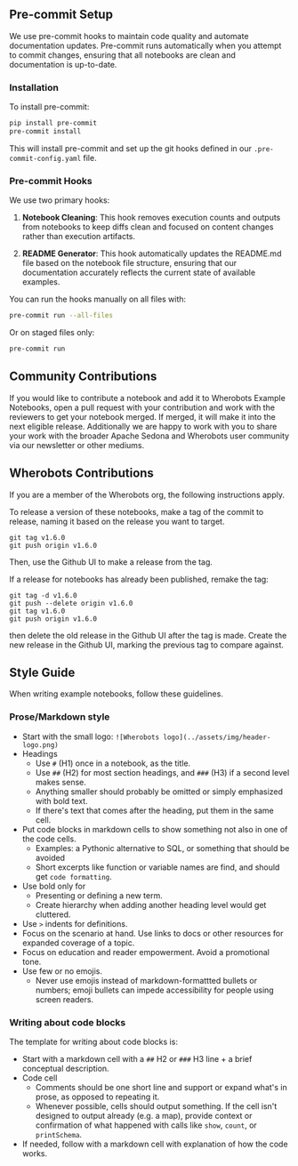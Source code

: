 ## Pre-commit Setup

We use pre-commit hooks to maintain code quality and automate documentation updates. Pre-commit runs automatically when you attempt to commit changes, ensuring that all notebooks are clean and documentation is up-to-date.

### Installation

To install pre-commit:

```bash
pip install pre-commit
pre-commit install
```

This will install pre-commit and set up the git hooks defined in our `.pre-commit-config.yaml` file.

### Pre-commit Hooks

We use two primary hooks:

1. **Notebook Cleaning**: This hook removes execution counts and outputs from notebooks to keep diffs clean and focused on content changes rather than execution artifacts.

2. **README Generator**: This hook automatically updates the README.md file based on the notebook file structure, ensuring that our documentation accurately reflects the current state of available examples.

You can run the hooks manually on all files with:

```bash
pre-commit run --all-files
```

Or on staged files only:

```bash
pre-commit run
```

## Community Contributions

If you would like to contribute a notebook and add it to Wherobots Example Notebooks, open a pull request with your contribution and work with the reviewers to get your notebook merged. If merged, it will make it into the next eligible release. Additionally we are happy to work with you to share your work with the broader Apache Sedona and Wherobots user community via our newsletter or other mediums.

## Wherobots Contributions

If you are a member of the Wherobots org, the following instructions apply.

To release a version of these notebooks, make a tag of the commit to release, naming it based on the release you want to target.

```
git tag v1.6.0
git push origin v1.6.0
```

Then, use the Github UI to make a release from the tag.

If a release for notebooks has already been published, remake the tag:

```
git tag -d v1.6.0
git push --delete origin v1.6.0
git tag v1.6.0
git push origin v1.6.0
```

then delete the old release in the Github UI after the tag is made. Create the new release in the Github UI, marking the previous tag to compare against.

## Style Guide

When writing example notebooks, follow these guidelines.

### Prose/Markdown style

- Start with the small logo: `![Wherobots logo](../assets/img/header-logo.png)`
- Headings
  - Use `#` (H1) once in a notebook, as the title.
  - Use `##` (H2) for most section headings, and `###` (H3) if a second level makes sense.
  - Anything smaller should probably be omitted or simply emphasized with bold text.
  - If there's text that comes after the heading, put them in the same cell.
- Put code blocks in markdown cells to show something not also in one of the code cells.
  - Examples: a Pythonic alternative to SQL, or something that should be avoided
  - Short excerpts like function or variable names are find, and should get `code formatting`.
- Use bold only for
  - Presenting or defining a new term.
  - Create hierarchy when adding another heading level would get cluttered.
- Use `>` indents for definitions.
- Focus on the scenario at hand. Use links to docs or other resources for expanded coverage of a topic.
- Focus on education and reader empowerment. Avoid a promotional tone.
- Use few or no emojis.
  - Never use emojis instead of markdown-formattted bullets or numbers; emoji bullets can impede accessibility for people using screen readers.

### Writing about code blocks

The template for writing about code blocks is:
- Start with a markdown cell with a `##` H2 or `###` H3 line + a brief conceptual description.
- Code cell
  - Comments should be one short line and support or expand what's in prose, as opposed to repeating it.
  - Whenever possible, cells should output something. If the cell isn't designed to output already (e.g. a map), provide context or confirmation of what happened with calls like `show`, `count`, or `printSchema`.
- If needed, follow with a markdown cell with explanation of how the code works.
